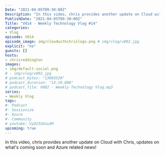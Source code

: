 ```yaml
---
Date: "2021-04-05T09:30:00Z"
Description: "In this video, chris provides another update on Cloud with Chris, updates on what's coming soon and Azure related news!"
PublishDate: "2021-04-05T09:30:00Z"
Title: "V014 - Weekly Technology Vlog #14"
categories:
- Vlog
episode: V014
episode_image: img/cloudwithchrislogo.png # img/vlog/v002.jpg
explicit: "no"
guests: []
hosts:
- chrisreddington
images:
- img/default-social.png
# - img/vlog/v002.jpg
# podcast_bytes: "13803520"
# podcast_duration: "14:19.000"
# podcast_file: V002 - Weekly Technology Vlog.mp3
series:
- Weekly Vlog
tags:
#- Podcast
#- Sessionize
#- Azure
#- Community
# youtube: VyQI5SOsw3M
upcoming: true
---
```

In this video, chris provides another update on Cloud with Chris, updates on what's coming soon and Azure related news!